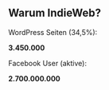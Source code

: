 ## Warum IndieWeb?

WordPress Seiten (34,5%):

<strong>3.450.000</strong>

Facebook User (aktive):

<strong>2.700.000.000</strong>
